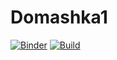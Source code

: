 # Domashka1
[![Binder](https://mybinder.org/badge_logo.svg)](https://mybinder.org/v2/gh/m2006746/Domashka1.git/HEAD?labpath=Domashka_1_notebooks.ipynb)
[![Build](https://hub.docker.com/username/projectname.svg?branch=master)](https://hub.docker.com/repository/docker/m2006746/domashka_4/general)
